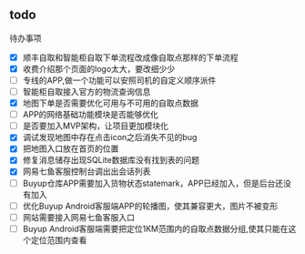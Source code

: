 ## todo
待办事项
* [x] 顺丰自取和智能柜自取下单流程改成像自取点那样的下单流程
* [x] 收费介绍那个页面的logo太大，要改细少少
* [ ] 专线的APP,做一个功能可以安照司机的自定义顺序派件
* [ ] 智能柜自取接入官方的物流查询信息
* [x] 地图下单是否需要优化可用与不可用的自取点数据
* [ ] APP的网络基础功能模块是否能够优化
* [ ] 是否要加入MVP架构，让项目更加模块化
* [x] 调试发现地图中存在点击icon之后消失不见的bug
* [x] 把地图入口放在首页的位置
* [x] 修复消息储存出现SQLite数据库没有找到表的问题
* [x] 网易七鱼客服控制台调出出会话列表
* [ ] Buyup仓库APP需要加入货物状态statemark，APP已经加入，但是后台还没有加入
* [ ] 优化Buyup Android客服端APP的轮播图，使其兼容更大，图片不被变形
* [ ] 网站需要接入网易七鱼客服入口
* [ ] Buyup Android客服端需要把定位1KM范围内的自取点数据分组,使其只能在这个定位范围内查看